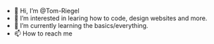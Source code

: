 - 👋 Hi, I’m @Tom-Riegel
- 👀 I’m interested in learing how to code, design websites and more.
- 🌱 I’m currently learning the basics/everything. 
- 📫 How to reach me

<!---
Tom-Riegel/Tom-Riegel is a ✨ special ✨ repository because its `README.md` (this file) appears on your GitHub profile.
You can click the Preview link to take a look at your changes.
--->
